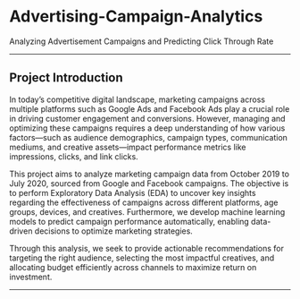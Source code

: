 # Advertising-Campaign-Analytics
Analyzing Advertisement Campaigns and Predicting Click Through Rate

---

## Project Introduction

In today’s competitive digital landscape, marketing campaigns across multiple platforms such as Google Ads and Facebook Ads play a crucial role in driving customer engagement and conversions. However, managing and optimizing these campaigns requires a deep understanding of how various factors—such as audience demographics, campaign types, communication mediums, and creative assets—impact performance metrics like impressions, clicks, and link clicks.

This project aims to analyze marketing campaign data from October 2019 to July 2020, sourced from Google and Facebook campaigns. The objective is to perform Exploratory Data Analysis (EDA) to uncover key insights regarding the effectiveness of campaigns across different platforms, age groups, devices, and creatives. Furthermore, we develop machine learning models to predict campaign performance automatically, enabling data-driven decisions to optimize marketing strategies.

Through this analysis, we seek to provide actionable recommendations for targeting the right audience, selecting the most impactful creatives, and allocating budget efficiently across channels to maximize return on investment.

---

